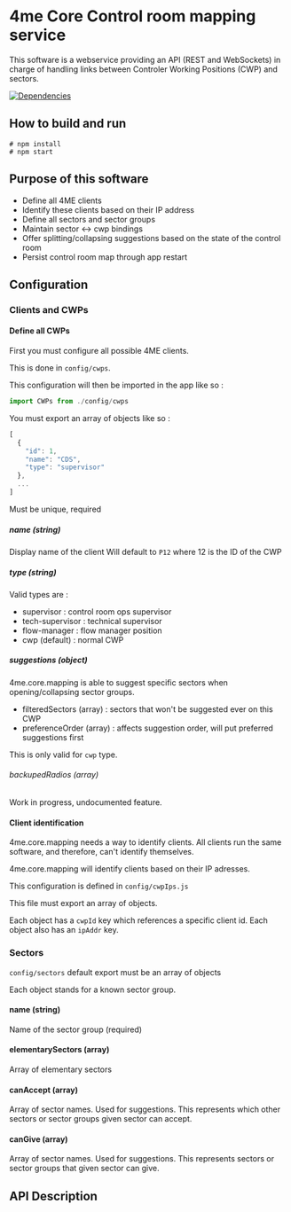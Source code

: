 # 4me Core Control room mapping service

This software is a webservice providing an API (REST and WebSockets) in charge of handling links between Controler Working Positions (CWP) and sectors.

[![Dependencies](https://david-dm.org/devteamreims/4me.core.mapping.svg)](https://david-dm.org/devteamreims/4me.core.mapping)

## How to build and run
```
# npm install
# npm start
```

## Purpose of this software
* Define all 4ME clients
* Identify these clients based on their IP address
* Define all sectors and sector groups
* Maintain sector <-> cwp bindings
* Offer splitting/collapsing suggestions based on the state of the control room
* Persist control room map through app restart

## Configuration

### Clients and CWPs
#### Define all CWPs
First you must configure all possible 4ME clients.

This is done in ```config/cwps```.

This configuration will then be imported in the app like so :
```javascript
import CWPs from ./config/cwps
```

You must export an array of objects like so :
```javascript
[
  {
    "id": 1,
    "name": "CDS",
    "type": "supervisor"
  },
  ...
]
```

Must be unique, required

##### name (string)
Display name of the client
Will default to ```P12``` where 12 is the ID of the CWP

##### type (string)
Valid types are :
* supervisor : control room ops supervisor
* tech-supervisor : technical supervisor
* flow-manager : flow manager position
* cwp (default) : normal CWP

##### suggestions (object)
4me.core.mapping is able to suggest specific sectors when opening/collapsing sector groups.
* filteredSectors (array) : sectors that won't be suggested ever on this CWP
* preferenceOrder (array) : affects suggestion order, will put preferred suggestions first

This is only valid for ```cwp``` type.

###### backupedRadios (array)
Work in progress, undocumented feature.

#### Client identification

4me.core.mapping needs a way to identify clients. All clients run the same software, and therefore, can't identify themselves.

4me.core.mapping will identify clients based on their IP adresses.

This configuration is defined in ```config/cwpIps.js```

This file must export an array of objects.

Each object has a ```cwpId``` key which references a specific client id.
Each object also has an ```ipAddr``` key.

### Sectors
```config/sectors``` default export must be an array of objects

Each object stands for a known sector group.

#### name (string)
Name of the sector group (required)

#### elementarySectors (array)
Array of elementary sectors

#### canAccept (array)
Array of sector names. Used for suggestions.
This represents which other sectors or sector groups given sector can accept.

#### canGive (array)
Array of sector names. Used for suggestions.
This represents sectors or sector groups that given sector can give.

## API Description
